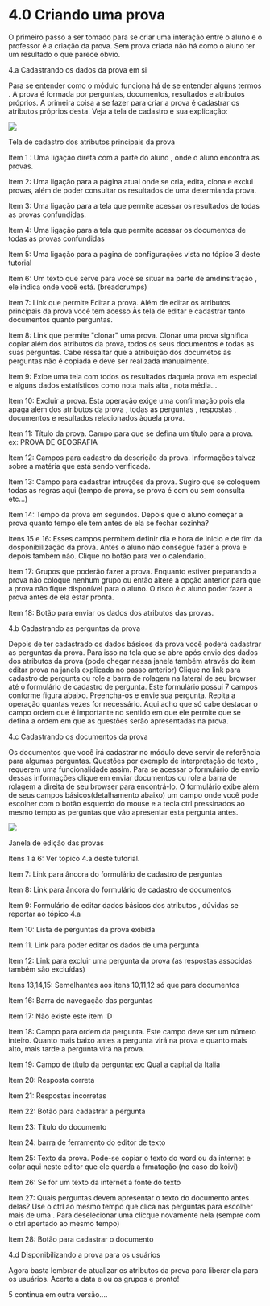 # 4.0 Criando uma prova

O primeiro passo a ser tomado para se criar uma interação entre o aluno e o professor é a criação da prova. Sem prova criada não há como o aluno ter um resultado o que parece óbvio.

4.a Cadastrando os dados da prova em si

Para se entender como o módulo funciona há de se entender alguns termos . A prova é formada por perguntas, documentos, resultados e atributos próprios. A primeira coisa a se fazer para criar a prova é cadastrar os atributos próprios desta. Veja a tela de cadastro e sua explicação:

![](../assets/telaprova1.png)

Tela de cadastro dos atributos principais da prova

Item 1 : Uma ligação direta com a parte do aluno , onde o aluno encontra as provas.

Item 2: Uma ligação para a página atual onde se cria, edita, clona e exclui provas, além de poder consultar os resultados de uma determianda prova.

Item 3: Uma ligação para a tela que permite acessar os resultados de todas as provas confundidas.

Item 4: Uma ligação para a tela que permite acessar os documentos de todas as provas confundidas

Item 5: Uma ligação para a página de configurações vista no tópico 3 deste tutorial

Item 6: Um texto que serve para você se situar na parte de amdinsitração , ele indica onde você está. (breadcrumps)

Item 7: Link que permite Editar a prova. Além de editar os atributos principais da prova você tem acesso Às tela de editar e cadastrar tanto documentos quanto perguntas.

Item 8: Link que permite "clonar" uma prova. Clonar uma prova significa copiar além dos atributos da prova, todos os seus documentos e todas as suas perguntas. Cabe ressaltar que a atribuição dos documetos às perguntas não é copiada e deve ser realizada manualmente.

Item 9: Exibe uma tela com todos os resultados daquela prova em especial e alguns dados estatísticos como nota mais alta , nota média...

Item 10: Excluir a prova. Esta operação exige uma confirmação pois ela apaga além dos atributos da prova , todas as perguntas , respostas , documentos e resultados relacionados àquela prova.

Item 11: Título da prova. Campo para que se defina um título para a prova. ex: PROVA DE GEOGRAFIA

Item 12: Campos para cadastro da descrição da prova. Informações talvez sobre a matéria que está sendo verificada.

Item 13: Campo para cadastrar intruções da prova. Sugiro que se coloquem todas as regras aqui (tempo de prova, se prova é com ou sem consulta etc...)

Item 14: Tempo da prova em segundos. Depois que o aluno começar a prova quanto tempo ele tem antes de ela se fechar sozinha?

Itens 15 e 16: Esses campos permitem definir dia e hora de inicio e de fim da dosponibilização da prova. Antes o aluno não consegue fazer a prova e depois também não. Clique no botão para ver o calendário.

Item 17: Grupos que poderão fazer a prova. Enquanto estiver preparando a prova não coloque nenhum grupo ou então altere a opção anterior para que a prova não fique disponível para o aluno. O risco é o aluno poder fazer a prova antes de ela estar pronta.

Item 18: Botão para enviar os dados dos atributos das provas.

4.b Cadastrando as perguntas da prova

Depois de ter cadastrado os dados básicos da prova você poderá cadastrar as perguntas da prova. Para isso na tela que se abre após envio dos dados dos atributos da prova (pode chegar nessa janela também através do item editar prova na janela explicada no passo anterior) Clique no link para cadastro de pergunta ou role a barra de rolagem na lateral de seu browser até o formulário de cadastro de pergunta. Este formulário possui 7 campos conforme figura abaixo. Preencha-os e envie sua pergunta. Repita a operação quantas vezes for necessário. Aqui acho que só cabe destacar o campo ordem que é importante no sentido em que ele permite que se defina a ordem em que as questões serão apresentadas na prova.

4.c Cadastrando os documentos da prova

Os documentos que você irá cadastrar no módulo deve servir de referência para algumas perguntas. Questões por exemplo de interpretação de texto , requerem uma funcionalidade assim. Para se acessar o formulário de envio dessas informações clique em enviar documentos ou role a barra de rolagem a direita de seu browser para encontrá-lo. O formulário exibe além de seus campos básicos(detalhamento abaixo) um campo onde você pode escolher com o botão esquerdo do mouse e a tecla ctrl pressinados ao mesmo tempo as perguntas que vão apresentar esta pergunta antes.

![](../assets/telaprova2.png)

Janela de edição das provas

Itens 1 à 6: Ver tópico 4.a deste tutorial.

Item 7: Link para âncora do formulário de cadastro de perguntas

Item 8: Link para âncora do formulário de cadastro de documentos

Item 9: Formulário de editar dados básicos dos atributos , dúvidas se reportar ao tópico 4.a

Item 10: Lista de perguntas da prova exibida

Item 11. Link para poder editar os dados de uma pergunta

Item 12: Link para excluir uma pergunta da prova (as respostas associdas também são excluídas)

Itens 13,14,15: Semelhantes aos itens 10,11,12 só que para documentos

Item 16: Barra de navegação das perguntas

Item 17: Não existe este item :D

Item 18: Campo para ordem da pergunta. Este campo deve ser um número inteiro. Quanto mais baixo antes a pergunta virá na prova e quanto mais alto, mais tarde a pergunta virá na prova.

Item 19: Campo de título da pergunta: ex: Qual a capital da Italia

Item 20: Resposta correta

Item 21: Respostas incorretas

Item 22: Botão para cadastrar a pergunta

Item 23: Título do documento

Item 24: barra de ferramento do editor de texto

Item 25: Texto da prova. Pode-se copiar o texto do word ou da internet e colar aqui neste editor que ele quarda a frmatação (no caso do koivi)

Item 26: Se for um texto da internet a fonte do texto

Item 27: Quais perguntas devem apresentar o texto do documento antes delas? Use o ctrl ao mesmo tempo que clica nas perguntas para escolher mais de uma . Para deselecionar uma clicque novamente nela (sempre com o ctrl apertado ao mesmo tempo)

Item 28: Botão para cadastrar o documento

4.d Disponibilizando a prova para os usuários

Agora basta lembrar de atualizar os atributos da prova para liberar ela para os usuários. Acerte a data e ou os grupos e pronto!

5 continua em outra versão....